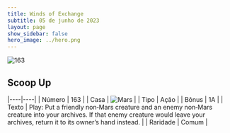 ```yaml
---
title: Winds of Exchange
subtitle: 05 de junho de 2023
layout: page
show_sidebar: false
hero_image: ../hero.png
---
```


![163](https://mastervault-storage-prod.s3.amazonaws.com/media/card_front/en/600_163_758fc76f7a08_en.png)


## Scoop Up

|----|----|
| Número | 163 |
| Casa | ![Mars](https://archonarcana.com/images/thumb/d/de/Mars.png/22px-Mars.png "Marte") |
| Tipo | Ação |
| Bônus | 1A |
| Texto | Play: Put a friendly non‑Mars creature and an enemy non‑Mars creature into your archives. If that enemy creature would leave your archives, return it to its owner’s hand instead. |
| Raridade | Comum |
